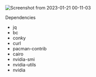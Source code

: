 ![Screenshot from 2023-01-21 00-11-03](https://user-images.githubusercontent.com/103053714/213828263-3c15c9a6-a892-48e8-8ff6-c8996bf7c5ae.png)



Dependencies
- jq
- bc
- conky
- curl
- pacman-contrib
- cairo
- nvidia-smi
- nvidia-utils
- nvidia
